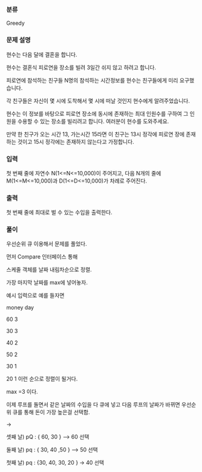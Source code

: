 ### 분류

Greedy

### 문제 설명

<p>
현수는 다음 달에 결혼을 합니다.

현수는 결혼식 피로연을 장소를 빌려 3일간 쉬지 않고 하려고 합니다.

피로연에 참석하는 친구들 N명의 참석하는 시간정보를 현수는 친구들에게 미리 요구했습니다.

각 친구들은 자신이 몇 시에 도착해서 몇 시에 떠날 것인지 현수에게 알려주었습니다.

현수는 이 정보를 바탕으로 피로연 장소에 동시에 존재하는 최대 인원수를 구하여 그 인원을 수용할 수 있는 장소를 빌리려고 합니다. 여러분이 현수를 도와주세요.

만약 한 친구가 오는 시간 13, 가는시간 15라면 이 친구는 13시 정각에 피로연 장에 존재하는 것이고 15시 정각에는 존재하지 않는다고 가정합니다.
</p>


### 입력

 <p>
첫 번째 줄에 자연수 N(1<=N<=10,000)이 주어지고, 다음 N개의 줄에 M(1<=M<=10,000)과 D(1<=D<=10,000)가 차례로 주어진다.
  </p>

### 출력

 <p>첫 번째 줄에 최대로 벌 수 있는 수입을 출력한다.</p>

### 풀이 

<p>
우선순위 큐 이용해서 문제를 풀었다.

먼저 Compare 인터페이스 통해

스케줄 객체를 날짜 내림차순으로 정렬.

가장 마지막 날짜를 max에 넣어놓자.

예시 입력으로 예를 들자면

money day

60 3

30 3

40 2

50 2

30 1

20 1 이런 순으로 정렬이 될거다.

max =3 이다.

이제 루프를 돌면서 같은 날짜의 수입을 다 큐에 넣고 다음 루프의 날짜가 바뀌면 우선순위 큐를 통해 돈이 가장 높은걸 선택함.

→ 

셋째 날) pQ : { 60, 30 }   —> 60 선택

둘째 날) pq : { 30, 40 ,50 } —> 50 선택

첫째 날) pq : {30, 40, 30, 20 } → 40 선택
</p>

